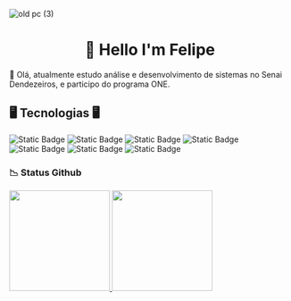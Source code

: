 <h> ![old pc (3)](https://github.com/user-attachments/assets/9ce23b16-1170-4795-a80a-3c5fac333c24) </h>

<h1 align="center">🫡 Hello I'm Felipe </h1>

<p> 📖 Olá, atualmente estudo análise e desenvolvimento de sistemas no Senai Dendezeiros, e participo do programa ONE.</p>

<h2>🖥️ Tecnologias 🖥️</h2>

![Static Badge](https://img.shields.io/badge/PYTHON-blue?style=flat-square&logo=python&labelColor=black)
![Static Badge](https://img.shields.io/badge/JAVA-red?style=flat-square)
![Static Badge](https://img.shields.io/badge/DOCKER-gray?style=flat-square&logo=docker&labelColor=darkblue)
![Static Badge](https://img.shields.io/badge/MySQL-blue?style=flat-square&logo=mysql&labelColor=white)
![Static Badge](https://img.shields.io/badge/JAVASCRIPT-orange?style=flat-square&logo=javascript)
![Static Badge](https://img.shields.io/badge/HTML-green?style=flat-square&logo=html5)
![Static Badge](https://img.shields.io/badge/CSS-lightblue?style=flat-square&logo=css)

<h3> 📉 Status Github </h3>

<div>
<a href="https://github.com/felipesantos71">
<img loading="lazy" height="180em" src="https://github-readme-stats.vercel.app/api/top-langs/?username=felipesantos71&layout=compact&langs_count=7&theme=dracula"/>
<img loading="lazy" height="180em" src="https://github-readme-stats.vercel.app/api?username=felipesantos71&show_icons=true&theme=dracula&include_all_commits=true&count_private=true"/>
</div>

